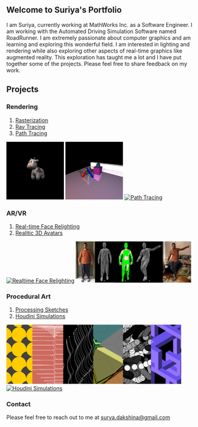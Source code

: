 ## Welcome to Suriya's Portfolio

I am Suriya, currently working at MathWorks Inc. as a Software Engineer. I am working with the Automated Driving Simulation Software named RoadRunner. I am extremely passionate about computer graphics and am learning and exploring this wonderful field. I am interested in lighting and rendering while also exploring other aspects of real-time graphics like augmented reality. This exploration has taught me a lot and I have put together some of the projects. Please feel free to share feedback on my work.

## Projects


### Rendering
1. [Rasterization](pages/raster.md)
2. [Ray Tracing](pages/raytracer.md)
3. [Path Tracing](pages/pathtracer.md)

<div class="row">
    <a href="https://codesavory.github.io/pages/raster.html"><img src="/images/rasterization/textured_cow.png" alt="Rasterization" style="width:30%"></a>
    <a href="https://codesavory.github.io/pages/raytracer.html"><img src="/images/raytracing/scene3_old.jpg" alt="Ray Tracing" style="width:30%"></a>
    <a href="https://codesavory.github.io/pages/pathtracer.html"><img src="/images/pathtracing/ray_iterative.jpg" alt="Path Tracing" style="width:30%"></a>
</div>


### AR/VR
1. [Real-time Face Relighting](pages/realtime_relighting.md)
2. [Realitic 3D Avatars](pages/imageimate.md)

<div class="row">
    <a href="https://codesavory.github.io/pages/realtime_relighting.html"><img src="/images/realtime_relighting/Facemesh-Relighting-2021-03-14-4.gif" alt="Realtime Face Relighting" style="width:30%"></a>
    <a href="https://codesavory.github.io/pages/imageimate.html"><img src="/images/IMAGEimate/Teaset_pipeline_with_Aero.png" alt="Realistic 3D Avatars" style="width:60%"></a>
</div>


### Procedural Art
1. [Processing Sketches](pages/csvad.md)
2. [Houdini Simulations](pages/houdini.md)

<div class="row">
    <a href="https://codesavory.github.io/pages/csvad.html"><img src="/images/csvad/CSVAD_wallpaper2.png" alt="Computational System for Visual Art and Design" style="width:91%"></a>
    <a href="https://codesavory.github.io/pages/houdini.html"><img src="/images/Houdini/portfolioSimulationOptimizedEdited.gif" alt="Houdini Simulations" style="width:91%"></a>
</div>


### Contact

Please feel free to reach out to me at [surya.dakshina@gmail.com](mailto:surya.dakshina@gmail.com)
